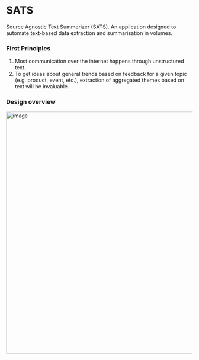 # SATS
Source Agnostic Text Summerizer (SATS). An application designed to automate text-based data extraction and summarisation in volumes.

### First Principles
1. Most communication over the internet happens through unstructured text.
2. To get ideas about general trends based on feedback for a given topic (e.g. product, event, etc.), extraction of aggregated themes based on text will be invaluable. 

### Design overview
<img width="653" alt="image" src="https://user-images.githubusercontent.com/50050912/212035730-14192d3e-0c22-4070-88a8-72350b4837ab.png">

